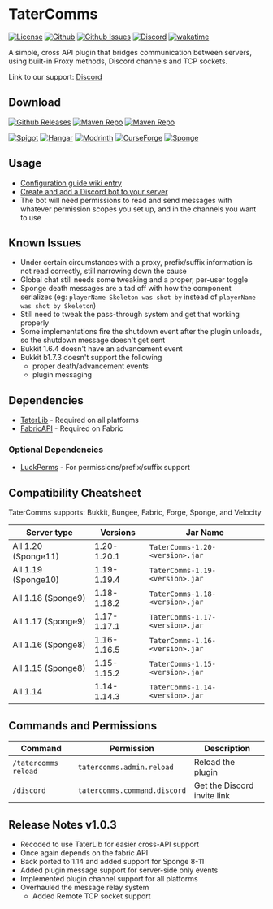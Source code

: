 # TaterComms

[![License](https://img.shields.io/github/license/p0t4t0sandwich/TaterComms?color=blue)](https://img.shields.io/github/downloads/p0t4t0sandwich/TaterComms/LICENSE)
[![Github](https://img.shields.io/github/stars/p0t4t0sandwich/TaterComms)](https://github.com/p0t4t0sandwich/TaterComms)
[![Github Issues](https://img.shields.io/github/issues/p0t4t0sandwich/TaterComms?label=Issues)](https://github.com/p0t4t0sandwich/TaterComms/issues)
[![Discord](https://img.shields.io/discord/1067482396246683708?color=7289da&logo=discord&logoColor=white)](https://discord.neuralnexus.dev)
[![wakatime](https://wakatime.com/badge/user/fc67ce74-ca69-40a4-912f-61b26dbe3068/project/c722f2dd-f37e-4e20-9b32-e00d4d8ec34b.svg)](https://wakatime.com/badge/user/fc67ce74-ca69-40a4-912f-61b26dbe3068/project/c722f2dd-f37e-4e20-9b32-e00d4d8ec34b)

A simple, cross API plugin that bridges communication between servers, using built-in Proxy methods, Discord channels and TCP sockets.

Link to our support: [Discord](https://discord.neuralnexus.dev)

## Download

[![Github Releases](https://img.shields.io/github/downloads/p0t4t0sandwich/TaterComms/total?label=Github&logo=github&color=181717)](https://github.com/p0t4t0sandwich/TaterComms/releases)
[![Maven Repo](https://img.shields.io/maven-metadata/v?label=Release&metadataUrl=https%3A%2F%2Fmaven.neuralnexus.dev%2Freleases%2Fdev%2Fneuralnexus%2FTaterComms%2Fmaven-metadata.xml)](https://maven.neuralnexus.dev/#/releases/dev/neuralnexus/TaterComms)
[![Maven Repo](https://img.shields.io/maven-metadata/v?label=Snapshot&metadataUrl=https%3A%2F%2Fmaven.neuralnexus.dev%2Fsnapshots%2Fdev%2Fneuralnexus%2FTaterComms%2Fmaven-metadata.xml)](https://maven.neuralnexus.dev/#/snapshots/dev/neuralnexus/TaterComms)

[![Spigot](https://img.shields.io/spiget/downloads/110592?label=Spigot&logo=spigotmc&color=ED8106)](https://www.spigotmc.org/resources/tatercomms.110592/)
[![Hangar](https://img.shields.io/badge/Hangar-download-blue)](https://hangar.papermc.io/p0t4t0sandwich/TaterComms)
[![Modrinth](https://img.shields.io/modrinth/dt/tatercomms?label=Modrinth&logo=modrinth&color=00AF5C)](https://modrinth.com/mod/tatercomms)
[![CurseForge](https://img.shields.io/curseforge/dt/877133?label=CurseForge&logo=curseforge&color=F16436)](https://www.curseforge.com/minecraft/mc-mods/tatercomms)
[![Sponge](https://img.shields.io/ore/dt/tatercomms?label=Sponge&logo=https%3A%2F%2Fspongepowered.org%2Ffavicon.ico&color=F7CF0D)](https://ore.spongepowered.org/p0t4t0sandwich/TaterComms)

## Usage

- [Configuration guide wiki entry](https://github.com/p0t4t0sandwich/TaterComms/wiki/Configuration-Guide)
- [Create and add a Discord bot to your server](https://discordpy.readthedocs.io/en/stable/discord.html)
- The bot will need permissions to read and send messages with whatever permission scopes you set up, and in the channels you want to use

## Known Issues

- Under certain circumstances with a proxy, prefix/suffix information is not read correctly, still narrowing down the cause 
- Global chat still needs some tweaking and a proper, per-user toggle
- Sponge death messages are a tad off with how the component serializes (eg: `playerName Skeleton was shot by` instead of `playerName was shot by Skeleton`)
- Still need to tweak the pass-through system and get that working properly
- Some implementations fire the shutdown event after the plugin unloads, so the shutdown message doesn't get sent
- Bukkit 1.6.4 doesn't have an advancement event
- Bukkit b1.7.3 doesn't support the following
  - proper death/advancement events
  - plugin messaging

## Dependencies

- [TaterLib](https://github.com/p0t4t0sandwich/TaterLib) - Required on all platforms
- [FabricAPI](https://modrinth.com/mod/fabric-api) - Required on Fabric

### Optional Dependencies

- [LuckPerms](https://luckperms.net/) - For permissions/prefix/suffix support

## Compatibility Cheatsheet

TaterComms supports: Bukkit, Bungee, Fabric, Forge, Sponge, and Velocity

| Server type         | Versions    | Jar Name                        |
|---------------------|-------------|---------------------------------|
| All 1.20 (Sponge11) | 1.20-1.20.1 | `TaterComms-1.20-<version>.jar` |
| All 1.19 (Sponge10) | 1.19-1.19.4 | `TaterComms-1.19-<version>.jar` |
| All 1.18 (Sponge9)  | 1.18-1.18.2 | `TaterComms-1.18-<version>.jar` |
| All 1.17 (Sponge9)  | 1.17-1.17.1 | `TaterComms-1.17-<version>.jar` |
| All 1.16 (Sponge8)  | 1.16-1.16.5 | `TaterComms-1.16-<version>.jar` |
| All 1.15 (Sponge8)  | 1.15-1.15.2 | `TaterComms-1.15-<version>.jar` |
| All 1.14            | 1.14-1.14.3 | `TaterComms-1.14-<version>.jar` |

## Commands and Permissions

| Command              | Permission                   | Description                 |
|----------------------|------------------------------|-----------------------------|
| `/tatercomms reload` | `tatercomms.admin.reload`    | Reload the plugin           |
| `/discord`           | `tatercomms.command.discord` | Get the Discord invite link |

## Release Notes v1.0.3

- Recoded to use TaterLib for easier cross-API support
- Once again depends on the fabric API
- Back ported to 1.14 and added support for Sponge 8-11
- Added plugin message support for server-side only events
- Implemented plugin channel support for all platforms
- Overhauled the message relay system
  - Added Remote TCP socket support
